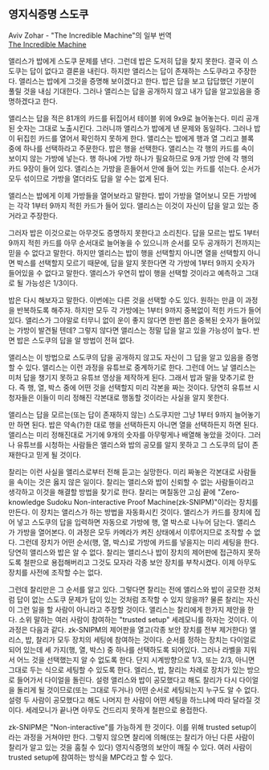 ## 영지식증명 스도쿠  
Aviv Zohar - "The Incredible Machine"의 일부 번역  
[The Incredible Machine](https://medium.com/qed-it/the-incredible-machine-4d1270d7363a)  

앨리스가 밥에게 스도쿠 문제를 낸다. 그런데 밥은 도저히 답을 찾지 못한다. 결국 이 스도쿠는 답이 없다고 결론을 내린다. 하지만 앨리스는 답이 존재하는 스도쿠라고 주장한다. 앨리스는 밥에게 그것을 증명해 보이겠다고 한다. 밥은 답을 보고 답답했던 기분이 풀릴 것을 내심 기대한다. 그러나 앨리스는 답을 공개하지 않고 내가 답을 알고있음을 증명하겠다고 한다.  
 
앨리스는 답을 적은 81개의 카드를 뒤집어서 테이블 위에 9x9로 늘어놓는다. 미리 공개된 숫자는 그대로 노출시킨다. 그러니까 앨리스가 밥에게 낸 문제와 동일하다. 그러나 밥이 뒤집힌 카드를 열어서 확인하지 못하게 한다. 앨리스는 밥에게 행과 열 그리고 블록 중에 하나를 선택하라고 주문한다. 밥은 행을 선택한다. 앨리스는 각 행의 카드를 속이 보이지 않는 가방에 넣는다. 행 하나에 가방 하나가 필요하므로 9개 가방 안에 각 행의 카드 9장이 들어 있다. 앨리스는 가방을 흔들어서 안에 들어 있는 카드를 섞는다. 순서가 모두 섞이므로 가방을 열더라도 답을 알 수는 없게 된다.  
 
앨리스는 밥에게 이제 가방들을 열어보라고 말한다. 밥이 가방을 열어보니 모든 가방에는 각각 1부터 9까지 적힌 카드가 들어 있다. 앨리스는 이것이 자신이 답을 알고 있는 증거라고 주장한다.  
 
그러자 밥은 이것으로는 아무것도 증명하지 못한다고 소리친다. 답을 모르는 밥도 1부터 9까지 적힌 카드를 아무 순서대로 늘어놓을 수 있으니까 순서를 모두 공개하기 전까지는 믿을 수 없다고 말한다. 하지만 엘리스는 밥이 행을 선택할지 아니면 열을 선택할지 아니면 박스를 선택할지 모르기 때문에, 답을 알지 못한다면 각 가방에 1부터 9까지 숫자가 들어있을 수 없다고 말한다. 앨리스가 우연히 밥이 행을 선택할 것이라고 예측하고 그대로 될 가능성은 1/3이다.  
 
밥은 다시 해보자고 말한다. 이번에는 다른 것을 선택할 수도 있다. 원하는 만큼 이 과정을 반복하도록 해주자. 하지만 모두 각 가방에는 1부터 9까지 중복없이 적힌 카드가 들어 있다.  앨리스가 그야말로 터무니 없이 운이 좋지 않다면 한번 쯤은 중복된 숫자가 들어있는 가방이 발견될 텐데? 그렇지 않다면 앨리스는 정말 답을 알고 있을 가능성이 높다. 반면 밥은 스도쿠의 답을 알 방법이 전혀 없다.  
 
앨리스는 이 방법으로 스도쿠의 답을 공개하지 않고도 자신이 그 답을 알고 있음을 증명할 수 있다. 앨리스는 이런 과정을 유튜브로 중계하기로 한다. 그런데 어느 날 앨리스는 미처 답을 챙기지 못하고 유튜브 영상을 제작하게 된다. 그래서 밥과 말을 맞추기로 한다. 즉 행, 열, 박스 중에 어떤 것을 선택할지 미리 각본을 짜는 것이다. 당연히 유튜브 시청자들은 이들이 미리 정해진 각본대로 행동할 것이라는 사실을 알지 못한다.  
 
앨리스는 답을 모르는(또는 답이 존재하지 않는) 스도쿠지만 그냥 1부터 9까지 늘어놓기만 하면 된다. 밥은 약속(?)한 대로 행을 선택하든지 아니면 열을 선택하든지 하면 된다. 앨리스는 미리 정해진대로 거기에 9개의 숫자를 아무렇게나 배열해 놓았을 것이다. 그러나 유튜브를 시청하는 사람들은 앨리스와 밥의 공모를 알지 못하고 그 스도쿠의 답이 존재한다고 믿게 될 것이다.  
 
찰리는 이런 사실을 앨리스로부터 전해 듣고는 실망한다. 미리 짜놓은 각본대로 사람들을 속이는 것은 옳지 않은 일이다. 찰리는 앨리스와 밥이 신뢰할 수 없는 사람들이라고 생각하고 이것을 해결할 방법을 찾기로 한다. 찰리는 며칠동안 고심 끝에 "Zero-knowledge Sudoku Non-interactive Proof Machine(zk-SNIPM)"이라는 장치를 만든다. 이 장치는 앨리스가 하는 방법을 자동화시킨 것이다. 앨리스가 카드를 장치에 집어 넣고 스도쿠의 답을 입력하면 자동으로 가방에 행, 열 박스로 나누어 담는다. 앨리스가 가방을 열어본다. 이 과정은 모두 카메라가 켜진 상태에서 이루어지므로 조작할 수 없다. 그런데 장치가 어떤 순서(행, 열, 박스)로 가방에 카드를 넣을지는 미리 세팅을 한다. 당연히 앨리스와 밥은 알 수 없다. 찰리는 앨리스나 밥이 장치의 제어판에 접근하지 못하도록 철판으로 용접해버리고 그것도 모자라 각종 보안 장치를 부착시켰다. 이제 아무도 장치를 사전에 조작할 수는 없다.  
 
그런데 찰리만은 그 순서를 알고 있다. 그렇다면 찰리는 전에 앨리스와 밥이 공모한 것처럼 답이 없는 스도쿠 문제가 답이 있는 것처럼 조작할 수 있지 않을까? 물론 찰리는 자신이 그런 일을 할 사람이 아니라고 주장할 것이다.  앨리스는 찰리에게 한가지 제안을 한다. 소위 말하는 여러 사람이 참여하는 "trusted setup" 세레모니를 하자는 것이다. 이 과정은 다음과 같다. zk-SNIPM의 제어판을 열고(각종 보안 장치를 전부 제거한다) 앨리스, 밥, 찰리가 모두 장치의 세팅에 참여하는 것이다. 순서를 정하는 장치는 다이얼로 되어 있는데 세 가지(행, 열, 박스) 중 하나를 선택하도록 되어있다. 그러나 라벨을 지워서 어느 것을 선택했는지 알 수 없도록 한다. 단지 시계방향으로 1/3, 또는 2/3, 아니면 그대로 두는 식으로 세팅할 수 있도록 한다. 엘리스, 밥, 찰리는 차례로 장치가 있는 방으로 들어가서 다이얼을 돌린다. 설령 앨리스와 밥이 공모했다고 해도 찰리가 다시 다이얼을 돌리게 될 것이므로(또는 그대로 두거나) 어떤 순서로 세팅되는지 누구도 알 수 없다. 설령 두 사람이 공모했다고 해도 나머지 한 사람이 어떤 세팅을 하느냐에 따라 달라질 것이다. 세레모니가 끝나면 아무도 건드리지 못하게 철판으로 용접한다.  
 
zk-SNIPM은 "Non-interactive"를 가능하게 한 것이다. 이를 위해 trusted setup이라는 과정을 거쳐야만 한다. 그렇지 않으면 찰리에 의해(또는 찰리가 아닌 다른 사람이 찰리가 알고 있는 것을 훔칠 수 있다) 영지식증명의 보안이 깨질 수 있다. 여러 사람이 trusted setup에 참여하는 방식을 MPC라고 할 수 있다.  

